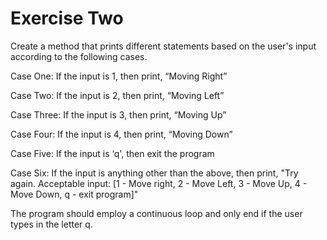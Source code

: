 # Exercise Two

Create a method that prints different statements based on the user's input according to the following cases.

Case One: If the input is 1, then print, “Moving Right”

Case Two: If the input is 2, then print, “Moving Left”

Case Three: If the input is 3, then print, “Moving Up”

Case Four: If the input is 4, then print, “Moving Down”

Case Five: If the input is ‘q', then exit the program

Case Six: If the input is anything other than the above, then print, "Try again. Acceptable input: \[1 - Move right, 2 - Move Left, 3 - Move Up, 4 - Move Down, q - exit program\]"

The program should employ a continuous loop and only end if the user types in the letter q.